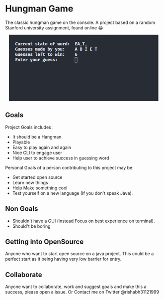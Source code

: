 # Hungman Game
The classic hungman game on the console. A project based on a random Stanford university assignment, found online 😂
<center>

![screenshot of hungman game](./assets/screenshot.png)

</center>

## Goals

Project Goals includes :
- It should be a Hangman
- Playable
- Easy to play again and again
- Nice CLI to engage user
- Help user to achieve success in guessing word

Personal Goals of a person contributing to this project may be:
- Get started open source
- Learn new things
- Help Make something cool
- Test yourself on a new language (If you don't speak Java).

## Non Goals
- Shouldn't have a GUI (instead Focus on best experience on terminal).
- Should't be boring

## Getting into OpenSource
Anyone who want to start open source on a java project. This could be a perfect start as it being having very low barrier for entry.

## Collaborate
Anyone want to collaborate, work and suggest goals and make this a success, please open a issue.
Or Contact me on Twitter @rishabh31121999

